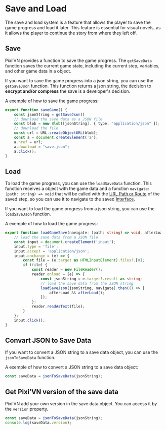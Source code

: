 # Save and Load

The save and load system is a feature that allows the player to save the game progress and load it later. This feature is essential for visual novels, as it allows the player to continue the story from where they left off.

<!-- TODO base64 option -->

## Save

Pixi’VN provides a function to save the game progress. The `getSaveData` function saves the current game state, including the current step, variables, and other game data in a object.

If you want to save the game progress into a json string, you can use the `getSaveJson` function. This function returns a json string, the decision to **encrypt and/or compress** the save is a developer's decision.

A exemple of how to save the game progress:

```typescript
export function saveGame() {
    const jsonString = getSaveJson()
    // download the save data as a JSON file
    const blob = new Blob([jsonString], { type: "application/json" });
    // download the file
    const url = URL.createObjectURL(blob);
    const a = document.createElement('a');
    a.href = url;
    a.download = "save.json";
    a.click();
}
```

## Load

To load the game progress, you can use the `loadSaveData` function. This function receives a object with the game data and a function `navigate: (path: string) => void` that will be called with the [URL Path or Route](/start/interface.md#what-is-the-url-path-and-routes) of the saved step, so you can use it to navigate to the saved [Interface](/start/interface#navigateswitch-between-interface-screens).

If you want to load the game progress from a json string, you can use the `loadSaveJson` function.

A exemple of how to load the game progress:

```typescript
export function loadGameSave(navigate: (path: string) => void, afterLoad?: () => void) {
    // load the save data from a JSON file
    const input = document.createElement('input');
    input.type = 'file';
    input.accept = 'application/json';
    input.onchange = (e) => {
        const file = (e.target as HTMLInputElement).files?.[0];
        if (file) {
            const reader = new FileReader();
            reader.onload = (e) => {
                const jsonString = e.target?.result as string;
                // load the save data from the JSON string
                loadSaveJson(jsonString, navigate).then(() => {
                    afterLoad && afterLoad();
                });
            };
            reader.readAsText(file);
        }
    };
    input.click();
}
```

## Convart JSON to Save Data

If you want to convert a JSON string to a save data object, you can use the `jsonToSaveData` function.

A exemple of how to convert a JSON string to a save data object:

```typescript
const saveData = jsonToSaveData(jsonString);
```

## Get Pixi’VN version of the save data

Pixi’VN add your own version in the save data object. You can access it by the `version` property.

```typescript
const saveData = jsonToSaveData(jsonString);
console.log(saveData.version);
```
